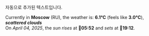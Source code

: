 
자동으로 추가된 텍스트입니다.

<!--START_SECTION:weather:moscow-->
Currently in **Moscow** (RU), the weather is: **6.1°C** (feels like **3.0°C**), ***scattered clouds***<br/>
On *April 04, 2025*, the *sun rises* at 🌅**05:52** and *sets* at 🌇**19:12**.
<!--END_SECTION:weather-->
